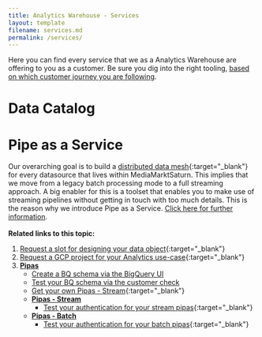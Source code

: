 ```yaml
---
title: Analytics Warehouse - Services
layout: template
filename: services.md
permalink: /services/
--- 
```

Here you can find every service that we as a Analytics Warehouse are offering to you as a customer. Be sure you dig into the right tooling, [based on which  customer journey you are following]({{site.baseurl}}/onboarding-guide/customer-journeys).

# Data Catalog


# Pipe as a Service
Our overarching goal is to build a [distributed data mesh](https://martinfowler.com/articles/data-monolith-to-mesh.html){:target="_blank"} for every datasource that lives within MediaMarktSaturn. This implies that we move from a legacy batch processing mode to a full streaming approach. A big enabler for this is a toolset that enables you to make use of streaming pipelines without getting in touch with too much details. This is the reason why we introduce Pipe as a Service. [Click here for further information]({{site.baseurl}}/services/pipas/).
<br/><br/>
**Related links to this topic:**
1. [Request a slot for designing your data object](https://forms.gle/6MMaC1DU68grrGve7){:target="_blank"}
2. [Request a GCP project for your Analytics use-case](https://forms.gle/RgeJxk2qNexRcnY89){:target="_blank"}
3. [**Pipas**]({{site.baseurl}}/services/pipas/)
	- [Create a BQ schema via the BigQuery UI]({{site.baseurl}}/services/pipas/stream/create-bq-schema/)
	- [Test your BQ schema via the customer check]({{site.baseurl}}/services/pipas/stream/test-bq-schema/)
	- [Get your own Pipas - Stream](https://forms.gle/aqMAffUZVa3yj2aT8){:target="_blank"}
	- [**Pipas - Stream**]({{site.baseurl}}/services/pipas/stream/)
		- [Test your authentication for your stream pipas]({{site.baseurl}}/services/pipas/stream/test-auth/){:target="_blank"}
	- [**Pipas - Batch**]({{site.baseurl}}/services/pipas/batch/)
		- [Test your authentication for your batch pipas]({{site.baseurl}}/services/pipas/batch/test-auth/){:target="_blank"}
